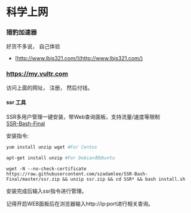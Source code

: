 # 科学上网


### 猎豹加速器
好货不多说， 自己体验             
- [http://www.lbjs321.com/](http://www.lbjs321.com/)



### https://my.vultr.com 
访问上面的网址， 注册， 然后付钱。 



#### ssr 工具

SSR多用户管理一键安装，带Web查询面板，支持流量/速度等限制                        
[SSR-Bash-Final](https://github.com/szadamlee/SSR-Bash-Final)


安装指令:
```bash
yum install unzip wget #For Centos

apt-get install unzip #For Debian和Ubuntu
```

`wget -N --no-check-certificate https://raw.githubusercontent.com/szadamlee/SSR-Bash-Final/master/ssr.zip && unzip ssr.zip && cd SSR* && bash install.sh`

安装完成后输入ssr指令进行管理。

记得开启WEB面板后在浏览器输入http://ip:port进行相关查询。

